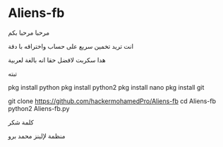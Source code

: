 # Aliens-fb

مرحبا مرحبا بكم 

انت تريد تخمين سريع على حساب واختراقه با دقة

هدا سكربت لافضل حقا انه بالغة لعربية 


تبته

  pkg install python 
  pkg install python2
  pkg install nano 
  pkg install git

git clone https://github.com/hackermohamedPro/Aliens-fb
cd Aliens-fb
python2 Aliens-fb.py

 كلمة شكر

منظمة لإلينز 
محمد برو

